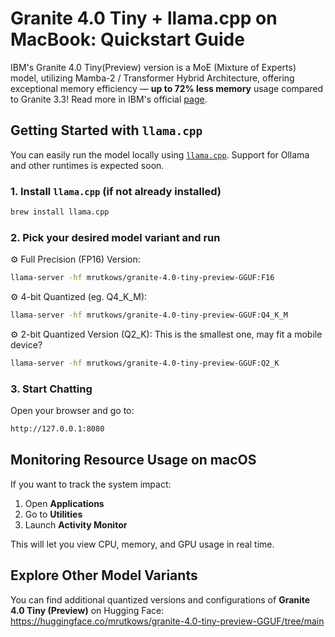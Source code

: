 
# Granite 4.0 Tiny + llama.cpp on MacBook: Quickstart Guide

IBM's Granite 4.0 Tiny(Preview) version is a MoE (Mixture of Experts) model, utilizing Mamba-2 / Transformer Hybrid Architecture, offering exceptional memory efficiency — **up to 72% less memory** usage compared to Granite 3.3!
Read more in IBM's official [page](https://www.ibm.com/new/announcements/ibm-granite-4-0-tiny-preview-sneak-peek).

## Getting Started with `llama.cpp`

You can easily run the model locally using [`llama.cpp`](https://github.com/ggerganov/llama.cpp). Support for Ollama and other runtimes is expected soon.

### 1. Install `llama.cpp` (if not already installed)

```bash
brew install llama.cpp
```
### 2. Pick your desired model variant and run

⚙️ Full Precision (FP16) Version:
```bash
llama-server -hf mrutkows/granite-4.0-tiny-preview-GGUF:F16
```
⚙️ 4-bit Quantized (eg. Q4_K_M):
```bash
llama-server -hf mrutkows/granite-4.0-tiny-preview-GGUF:Q4_K_M
```

⚙️ 2-bit Quantized Version (Q2_K): This is the smallest one, may fit a mobile device?
```bash
llama-server -hf mrutkows/granite-4.0-tiny-preview-GGUF:Q2_K
```

### 3. Start Chatting

Open your browser and go to:
```bash
http://127.0.0.1:8080
```

## Monitoring Resource Usage on macOS
If you want to track the system impact:

1. Open **Applications**
2. Go to **Utilities**
3. Launch **Activity Monitor**

This will let you view CPU, memory, and GPU usage in real time.

## Explore Other Model Variants
You can find additional quantized versions and configurations of **Granite 4.0 Tiny (Preview)** on Hugging Face:
https://huggingface.co/mrutkows/granite-4.0-tiny-preview-GGUF/tree/main

